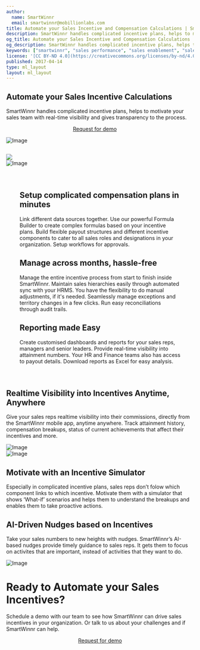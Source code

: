 ```yaml
---
author:
  name: SmartWinnr
  email: smartwinnr@mobillionlabs.com
title: Automate your Sales Incentive and Compensation Calculations | SmartWinnr
description: SmartWinnr handles complicated incentive plans, helps to motivate your sales team with real-time visibility and gives transparency to the process.
og_title: Automate your Sales Incentive and Compensation Calculations | SmartWinnr
og_description: SmartWinnr handles complicated incentive plans, helps to motivate your sales team with real-time visibility and gives transparency to the process.
keywords: ["smartwinnr", "sales performance", "sales enablement", "sales contest tool", "sales contest software", "sales contests", "sales productivity"," sales gamification platform", "sales gamification software"," contest software", "sales gamification app", "sales game software"]
license: '[CC BY-ND 4.0](https://creativecommons.org/licenses/by-nd/4.0)'
published: 2017-04-14
type: ml_layout
layout: ml_layout
---
```


<section class="ml_blue_bg_gradient">
  <div class="ml_sales_contest_top_section  ml-padding-top-left7">
    <div class="row ml_div_contents_in_center " >
      <div class="col-lg-4 ml-padding-top50">
        <h1 class=" ml-margin-bottom30 ml_body_text_white">Automate your Sales Incentive Calculations</h1>
            <div class=" ml-margin-bottom30 ml_body_text_white ml-font20">SmartWinnr handles complicated incentive plans, helps to motivate your sales team with real-time visibility and gives transparency to the process. </div >
                <p align="center" style="margin-left: -2em;" class="ml-margin-top30 padding20"><a class="ml-button" align="center" href="/request-demo">Request for demo</a></p>
      </div>
      <div class="col-lg-8 col-md-12 col-sm-12 col-xs-12 text-center" style="margin-bottom: 2em;">
    <img class="ml-image" alt="Image" src="/images/Title _Picture_sales_incentive.png"/>
  </div>
    </div>
  </div>
</section>
<img class="swoop" src="/images/swoop_mask.min.svg">

<section class="ml-background-white">
  <div class="ml-container ">
    <div class="row ml-margin0 ml-background-white padding30 ml_sales_incentive_2nd ml_div_contents_in_center">
      <div class="col-lg-8 col-md-8 col-sm-12 col-xs-12 align="center">
    <img class="ml-image" alt="Image" src="/images/Setup_Manage_Report.png"/>      </div>
      <div class="col-lg-4 col-md-4 col-sm-12 col-xs-12 " style="
    padding: 36px;">
        <div class="row ml-margin-bottom20">
          <div>
            <h2 class="ml-title-adjustable ml_body_text_black">Setup complicated compensation plans in minutes</h2>
            <div class="ml-subtext ml_body_text_black">
              Link different data sources together. Use our powerful Formula Builder to create complex formulas based on your incentive plans. Build flexible payout structures and different incentive components to cater to all sales roles and designations in your organization. Setup workflows for approvals.
            </div>
          </div> 
        </div>
        <div class="row ml-margin-bottom20">
          <div>
            <h2 class="ml-title-adjustable ml_body_text_black">Manage across months, hassle-free</h2>
            <div class="ml-subtext ml_body_text_black">
             Manage the entire incentive process from start to finish inside SmartWinnr. Maintain sales hierarchies easily through automated sync with your HRMS. You have the flexibility to do manual adjustments, if it's needed. Seamlessly manage exceptions and territory changes in a few clicks. Run easy reconciliations through audit trails.
            </div>
          </div>
        </div>
        <div class="row ml-margin-bottom20">
          <div>
            <h2 class="ml-title-adjustable ml_body_text_black">Reporting made Easy</h2>
            <div class="ml-subtext ml_body_text_black">
              Create customised dashboards and reports for your sales reps, managers and senior leaders. Provide real-time visibility into attainment numbers. Your HR and Finance teams also has access to payout details. Download reports as Excel for easy analysis.
            </div>
          </div>
        </div>
      </div>
    </div>
  </div>
</section>

<section class="ml-background-white">
<div class="row ml-margin0 ml-background-white padding50 ml_div_contents_in_center">
  <div class="col-lg-4 col-md-12 col-sm-12 col-xs-12 padding30">
    <h2 class="ml_body_text_black ml-margin-bottom10">Realtime Visibility into Incentives Anytime, Anywhere</h2>
    <p class="ml-subtext ml_body_text_black">Give your sales reps realtime visibility into their commissions, directly from the SmartWinnr mobile app, anytime anywhere. Track attainment history, compensation breakups, status of current achievements that affect their incentives and more.</p>
  </div>
  <div class="col-lg-8 col-md-12 col-sm-12 col-xs-12 text-center">
    <img class="ml-image" alt="Image" src="/images/Realtime_Visibility_into_Incentives_Anytime_Anywhere.png"/>
  </div>
</div>
</section>

<div class="row ml-margin0 ml-background-white padding50 ml_div_contents_in_center">
  <div class="col-lg-8 col-md-12 col-sm-12 col-xs-12 text-center">
    <img class="ml-image" alt="Image" src="/images/Incentive Calculator.png"/>
  </div>
  <div class="col-lg-4 col-md-12 col-sm-12 col-xs-12">
    <h2 class="ml_body_text_black ml-margin-bottom10"> Motivate with an Incentive Simulator</h2>
    <p class="ml-subtext ml_body_text_black"> Especially in complicated incentive plans, sales reps don’t folow which component links to which incentive. Motivate them with a simulator that shows ‘What-if’ scenarios and helps them to understand the breakups and enables them to take proactive actions.</p>
  </div>
</div>


<section class="ml-background-white">
<div class="row ml-margin0 ml-background-white padding50 ml_div_contents_in_center">
  <div class="col-lg-4 col-md-12 col-sm-12 col-xs-12">
    <h2 class="ml_body_text_black ml-margin-bottom10"> AI-Driven Nudges based on Incentives</h2>
    <p class="ml-subtext ml_body_text_black"> Take your sales numbers to new heights with nudges. SmartWinnr’s AI-based nudges provide timely guidance to sales reps. It gets them to focus on activites that are important, instead of activities that they want to do.</p>
  </div>
  <div class="col-lg-8 col-md-12 col-sm-12 col-xs-12 text-center" style="margin-right: -7em;">
    <img class="ml-image" alt="Image" src="/images/Nudges.png"/>
  </div>
</div>
</section>

<div class="row ml-margin0 ml-whySM">
  <div class="col-md-12 col-sm-12">
    <h1 class="ml_body_text_white text-center">Ready to Automate your Sales Incentives?</h1>
    <div class="ml_body_text_white ml-subtext text-center ml_padding_desktop">Schedule a demo with our team to see how SmartWinnr can drive sales incentives in your organization. Or talk to us about your challenges and if SmartWinnr can help.</div>
    <p align="center" class="ml-margin-top50"><a class="ml-button" align="center" href="/request-demo">Request for demo</a></p>
  </div>
</div>


